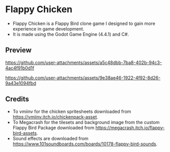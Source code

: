 # Flappy Chicken

- Flappy Chicken is a Flappy Bird clone game I designed to gain more experience in game development.
- It is made using the Godot Game Engine (4.4.1) and C#.

## Preview

https://github.com/user-attachments/assets/a5c48dbb-7ba8-402b-94c3-4ac4f91b0d1f

https://github.com/user-attachments/assets/9e38ae46-1922-4f92-8d26-9a43e1094fbd

## Credits

- To vmiinv for the chicken spritesheets downloaded from https://vmiinv.itch.io/chickenpack-asset.
- To Megacrash for the tilesets and background image from the custom Flappy Bird Package downloaded from https://megacrash.itch.io/flappy-bird-assets.
- Sound effects are downloaded from https://www.101soundboards.com/boards/10178-flappy-bird-sounds.
